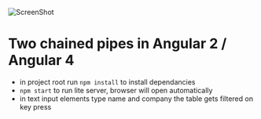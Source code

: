 ![ScreenShot](http://nikolabodr.com/images/two-pipes.gif)
# Two chained pipes in Angular 2 / Angular 4
  - in project root run `npm install` to install dependancies
  - `npm start` to run lite server, browser will open automatically
  - in text input elements type name and company the table gets filtered on key press